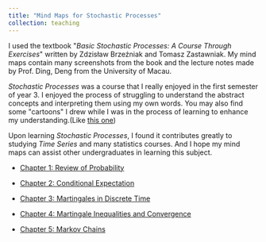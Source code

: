 ```yaml
---
title: "Mind Maps for Stochastic Processes"
collection: teaching
---
```


I used the textbook "_Basic Stochastic Processes: A Course Through Exercises_" written by Zdzisław Brzeźniak and Tomasz Zastawniak. My mind maps contain many screenshots from the book and the lecture notes made by Prof. Ding, Deng from the University of Macau.

_Stochastic Processes_ was a course that I really enjoyed in the first semester of year 3. I enjoyed the process of struggling to understand the abstract concepts and interpreting them using my own words. You may also find some "cartoons" I drew while I was in the process of learning to enhance my understanding.(Like [this one](/images/Cartoon.png))

Upon learning _Stochastic Processes_, I found it contributes greatly to studying _Time Series_ and many statistics courses. And I hope my mind maps can assist other undergraduates in learning this subject.

* [Chapter 1: Review of Probability](/files/3002_Ch1_Mind_Map.pdf)


* [Chapter 2: Conditional Expectation](/files/3002_Ch2_Mind_Map.pdf)


* [Chapter 3: Martingales in Discrete Time](/files/3002_Ch3_Mind_Map.pdf)


* [Chapter 4: Martingale Inequalities and Convergence](/files/3002_Ch4_Mind_Map.pdf)


* [Chapter 5: Markov Chains](/files/3002_Ch5_Mind_Map.pdf)

